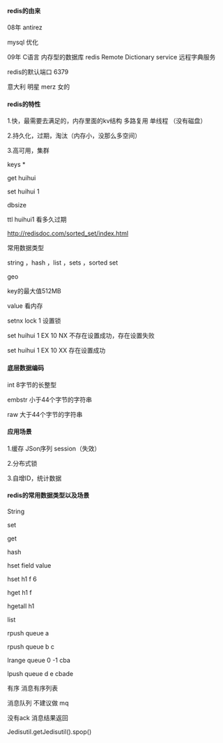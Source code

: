 #### redis的由来

08年 antirez

mysql 优化

09年 C语言 内存型的数据库 redis Remote Dictionary service 远程字典服务

redis的默认端口 6379

意大利 明星 merz 女的





#### redis的特性

1.快，最需要去满足的，内存里面的kv结构 多路复用 单线程 （没有磁盘）

2.持久化，过期，淘汰（内存小，没那么多空间）

3.高可用，集群





keys *

get huihui

set huihui 1

dbsize

ttl huihui1 看多久过期

http://redisdoc.com/sorted_set/index.html



常用数据类型

string ，hash ，list ，sets ，sorted set

geo



key的最大值512MB

value 看内存

setnx lock 1 设置锁

set huihui 1 EX 10 NX 不存在设置成功，存在设置失败

set huihui 1 EX 10 XX 存在设置成功



#### 底层数据编码

int    8字节的长整型

embstr  小于44个字节的字符串

raw   大于44个字节的字符串



#### 应用场景

1.缓存  JSon序列  session（失效）

2.分布式锁

3.自增ID，统计数据



#### redis的常用数据类型以及场景

String

set

get



hash

hset field value

hset  h1 f  6

hget h1 f

hgetall h1



list

rpush queue a

rpush queue b c 

lrange queue 0 -1    cba

lpush queue d e       cbade



有序 消息有序列表

消息队列 不建议做 mq

没有ack  消息结果返回



Jedisutil.getJedisutil().spop()

